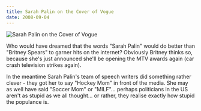 ```yaml
---
title: Sarah Palin on the Cover of Vogue
date: 2008-09-04
---
```


![Sarah Palin on the Cover of Vogue](https://source.unsplash.com/vP3pnOoCiYE/1600x900)

Who would have dreamed that the words "Sarah Palin" would do better than "Britney Spears" to garner hits on the internet? Obviously Britney thinks so, because she's just announced she'll be opening the MTV awards again (car crash television strikes again).

In the meantime Sarah Palin's team of speech writers did something rather clever - they got her to say "Hockey Mom" in front of the media. She may as well have said "Soccer Mom" or "MILF"... perhaps politicians in the US aren't as stupid as we all thought... or rather, they realise exactly how stupid the populance is.